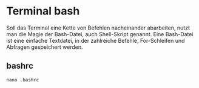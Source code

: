 # Terminal bash

Soll das Terminal eine Kette von Befehlen nacheinander abarbeiten, nutzt man die Magie der Bash-Datei, auch Shell-Skript genannt. Eine Bash-Datei ist eine einfache Textdatei, in der zahlreiche Befehle, For-Schleifen und Abfragen gespeichert werden.

## bashrc

    nano .bashrc

